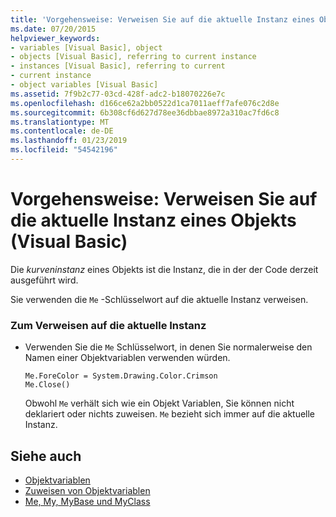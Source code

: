 ```yaml
---
title: 'Vorgehensweise: Verweisen Sie auf die aktuelle Instanz eines Objekts (Visual Basic)'
ms.date: 07/20/2015
helpviewer_keywords:
- variables [Visual Basic], object
- objects [Visual Basic], referring to current instance
- instances [Visual Basic], referring to current
- current instance
- object variables [Visual Basic]
ms.assetid: 7f9b2c77-03cd-428f-adc2-b18070226e7c
ms.openlocfilehash: d166ce62a2bb0522d1ca7011aeff7afe076c2d8e
ms.sourcegitcommit: 6b308cf6d627d78ee36dbbae8972a310ac7fd6c8
ms.translationtype: MT
ms.contentlocale: de-DE
ms.lasthandoff: 01/23/2019
ms.locfileid: "54542196"
---
```

# <a name="how-to-refer-to-the-current-instance-of-an-object-visual-basic"></a>Vorgehensweise: Verweisen Sie auf die aktuelle Instanz eines Objekts (Visual Basic)
Die *kurveninstanz* eines Objekts ist die Instanz, die in der der Code derzeit ausgeführt wird.  
  
 Sie verwenden die `Me` -Schlüsselwort auf die aktuelle Instanz verweisen.  
  
### <a name="to-refer-to-the-current-instance"></a>Zum Verweisen auf die aktuelle Instanz  
  
-   Verwenden Sie die `Me` Schlüsselwort, in denen Sie normalerweise den Namen einer Objektvariablen verwenden würden.  
  
    ```  
    Me.ForeColor = System.Drawing.Color.Crimson  
    Me.Close()  
    ```  
  
     Obwohl `Me` verhält sich wie ein Objekt Variablen, Sie können nicht deklariert oder nichts zuweisen. `Me` bezieht sich immer auf die aktuelle Instanz.  
  
## <a name="see-also"></a>Siehe auch
- [Objektvariablen](../../../../visual-basic/programming-guide/language-features/variables/object-variables.md)
- [Zuweisen von Objektvariablen](../../../../visual-basic/programming-guide/language-features/variables/object-variable-assignment.md)
- [Me, My, MyBase und MyClass](../../../../visual-basic/programming-guide/program-structure/me-my-mybase-and-myclass.md)
